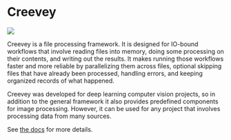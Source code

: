 # Creevey

![](https://images.pottermore.com/bxd3o8b291gf/22qh5bCcA0g28OeKCwgwgE/70be84ace5da257fbd54d1ca0c06972c/ColinCreevey_WB_F2_ColinHoldingCamera_Still_080615_Land.jpg?w=320&h=320&fit=thumb&f=left&q=85)

Creevey is a file processing framework. It is designed for IO-bound workflows that involve reading files into memory, doing some processing on their contents, and writing out the results. It makes running those workflows faster and more reliable by parallelizing them across files, optional skipping files that have already been processed, handling errors, and keeping organized records of what happened.

Creevey was developed for deep learning computer vision projects, so in addition to the general framework it also provides predefined components for image processing. However, it can be used for any project that involves processing data from many sources.

See [the docs](https://creevey.readthedocs.io/) for more details.
